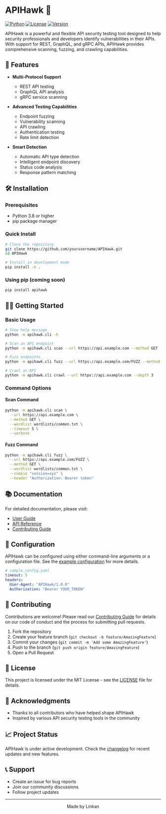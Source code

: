 # APIHawk 🦅

[![Python](https://img.shields.io/badge/Python-3.8%2B-blue.svg)](https://www.python.org/downloads/)
[![License](https://img.shields.io/badge/License-MIT-green.svg)](LICENSE)
[![Version](https://img.shields.io/badge/Version-1.0.0-orange.svg)](https://github.com/yourusername/APIHawk)

APIHawk is a powerful and flexible API security testing tool designed to help security professionals and developers identify vulnerabilities in their APIs. With support for REST, GraphQL, and gRPC APIs, APIHawk provides comprehensive scanning, fuzzing, and crawling capabilities.

## 🚀 Features

- **Multi-Protocol Support**
  - REST API testing
  - GraphQL API analysis
  - gRPC service scanning

- **Advanced Testing Capabilities**
  - Endpoint fuzzing
  - Vulnerability scanning
  - API crawling
  - Authentication testing
  - Rate limit detection

- **Smart Detection**
  - Automatic API type detection
  - Intelligent endpoint discovery
  - Status code analysis
  - Response pattern matching

## 🛠️ Installation

### Prerequisites
- Python 3.8 or higher
- pip package manager

### Quick Install
```bash
# Clone the repository
git clone https://github.com/yourusername/APIHawk.git
cd APIHawk

# Install in development mode
pip install -e .
```

### Using pip (coming soon)
```bash
pip install apihawk
```

## 🏃‍♂️ Getting Started

### Basic Usage
```bash
# Show help message
python -m apihawk.cli -h

# Scan an API endpoint
python -m apihawk.cli scan --url https://api.example.com --method GET --wordlist wordlists/common.txt

# Fuzz endpoints
python -m apihawk.cli fuzz --url https://api.example.com/FUZZ --method GET --wordlist wordlists/common.txt

# Crawl an API
python -m apihawk.cli crawl --url https://api.example.com --depth 3
```

### Command Options

#### Scan Command
```bash
python -m apihawk.cli scan \
  --url https://api.example.com \
  --method GET \
  --wordlist wordlists/common.txt \
  --timeout 5 \
  --verbose
```

#### Fuzz Command
```bash
python -m apihawk.cli fuzz \
  --url https://api.example.com/FUZZ \
  --method GET \
  --wordlist wordlists/common.txt \
  --cookie "session=xyz" \
  --header "Authorization: Bearer token"
```

## 📚 Documentation

For detailed documentation, please visit:
- [User Guide](docs/user_guide.md)
- [API Reference](docs/api_reference.md)
- [Contributing Guide](docs/contributing.md)

## 🔧 Configuration

APIHawk can be configured using either command-line arguments or a configuration file. See the [example configuration](examples/sample_config.yaml) for more details.

```yaml
# sample_config.yaml
timeout: 5
headers:
  User-Agent: "APIHawk/1.0.0"
  Authorization: "Bearer YOUR_TOKEN"
```

## 🤝 Contributing

Contributions are welcome! Please read our [Contributing Guide](docs/contributing.md) for details on our code of conduct and the process for submitting pull requests.

1. Fork the repository
2. Create your feature branch (`git checkout -b feature/AmazingFeature`)
3. Commit your changes (`git commit -m 'Add some AmazingFeature'`)
4. Push to the branch (`git push origin feature/AmazingFeature`)
5. Open a Pull Request

## 📝 License

This project is licensed under the MIT License - see the [LICENSE](LICENSE) file for details.

## 🙏 Acknowledgments

- Thanks to all contributors who have helped shape APIHawk
- Inspired by various API security testing tools in the community

## 📈 Project Status

APIHawk is under active development. Check the [changelog](docs/changelog.md) for recent updates and new features.

## 📞 Support

- Create an issue for bug reports
- Join our community discussions
- Follow project updates

---

<p align="center">Made by Linkan</p>